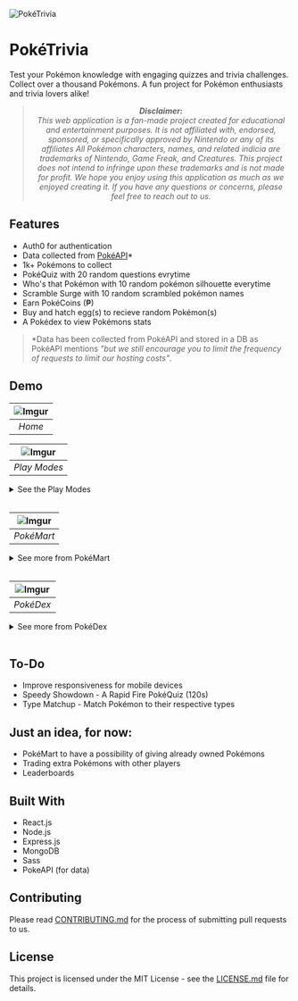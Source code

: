 ![PokéTrivia](https://i.imgur.com/khHJxB7h.png)
# PokéTrivia
Test your Pokémon knowledge with engaging quizzes and trivia challenges. Collect over a thousand Pokémons. A fun project for Pokémon enthusiasts and trivia lovers alike!

> <p style="text-align: center;"><i><b>Disclaimer:</b><br>This web application is a fan-made project created for educational and entertainment purposes. It is not affiliated with, endorsed, sponsored, or specifically approved by Nintendo or any of its affiliates All Pokémon characters, names, and related indicia are trademarks of Nintendo, Game Freak, and Creatures. This project does not intend to infringe upon these trademarks and is not made for profit. We hope you enjoy using this application as much as we enjoyed creating it. If you have any questions or concerns, please feel free to reach out to us.</i></p>

## Features
- Auth0 for authentication
- Data collected from [PokéAPI](https://pokeapi.co/)*
- 1k+ Pokémons to collect
- PokéQuiz with 20 random questions evrytime
- Who's that Pokémon with 10 random pokémon silhouette everytime
- Scramble Surge with 10 random scrambled pokémon names
- Earn PokéCoins (₱)
- Buy and hatch egg(s) to recieve random Pokémon(s)
- A Pokédex to view Pokémons stats

> \*Data has been collected from PokéAPI and stored in a DB as PokéAPI mentions *"but we still encourage you to limit the frequency of requests to limit our hosting costs"*.

## Demo
| ![Imgur](https://i.imgur.com/CGq2X53.png) |
|:--:|
| <i>Home</i>|


| ![Imgur](https://i.imgur.com/1B6TOTu.png) |
|:--:|
| <i>Play Modes</i>|

<details>
 <summary>See the Play Modes</summary>

| ![Imgur](https://i.imgur.com/8jTrh2a.png) |
|:--:|
| <i>PokéQuiz</i>|

| ![Imgur](https://i.imgur.com/YhA0GFj.png) |
|:--:|
| <i>Who's that Pokémon</i>|

| ![Imgur](https://i.imgur.com/VmUz4oV.png) |
|:--:|
| <i>Scramble Surge</i>|

</details>
</br>

| ![Imgur](https://i.imgur.com/PiSCkko.png) |
|:--:|
| <i>PokéMart</i>|

<details>
 <summary>See more from PokéMart</summary>

| ![Imgur](https://i.imgur.com/lb925mz.png) |
|:--:|
| <i>PokéMart - Hatches</i>|

</details>
</br>

| ![Imgur](https://i.imgur.com/G4urbGH.png) |
|:--:|
| <i>PokéDex</i>|

<details>
 <summary>See more from PokéDex</summary>

| ![Imgur](https://i.imgur.com/iWpH20k.png) |
|:--:|
| <i>PokéDex - All Owned Pokémon</i>|

| ![Imgur](https://i.imgur.com/R4xu33Q.png) |
|:--:|
| <i>PokéDex - All Legendaries</i>|

| ![Imgur](https://i.imgur.com/aA4Kltb.png) |
|:--:|
| <i>PokéDex - All Mythicals</i>|

</details>
</br>

## To-Do
- Improve responsiveness for mobile devices
- Speedy Showdown - A Rapid Fire PokéQuiz (120s)
- Type Matchup - Match Pokémon to their respective types

## Just an idea, for now:
- PokéMart to have a possibility of giving already owned Pokémons
- Trading extra Pokémons with other players
- Leaderboards

## Built With
- React.js
- Node.js
- Express.js
- MongoDB
- Sass
- PokeAPI (for data)

## Contributing

Please read [CONTRIBUTING.md](https://github.com/pratham-jaiswal/poketrivia/blob/main/CONTRIBUTING.md) for the process of submitting pull requests to us.

## License

This project is licensed under the MIT License - see the [LICENSE.md](https://github.com/pratham-jaiswal/poketrivia/blob/main/LICENSE) file for details.